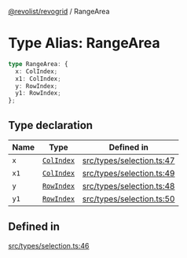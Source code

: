 [@revolist/revogrid](README.md) / RangeArea

# Type Alias: RangeArea

```ts
type RangeArea: {
  x: ColIndex;
  x1: ColIndex;
  y: RowIndex;
  y1: RowIndex;
};
```

## Type declaration

| Name | Type | Defined in |
| ------ | ------ | ------ |
| `x` | [`ColIndex`](TypeAlias.ColIndex.md) | [src/types/selection.ts:47](https://github.com/revolist/revogrid/blob/0c3bb4ec80c81d5563060679540746537ed4be52/src/types/selection.ts#L47) |
| `x1` | [`ColIndex`](TypeAlias.ColIndex.md) | [src/types/selection.ts:49](https://github.com/revolist/revogrid/blob/0c3bb4ec80c81d5563060679540746537ed4be52/src/types/selection.ts#L49) |
| `y` | [`RowIndex`](TypeAlias.RowIndex.md) | [src/types/selection.ts:48](https://github.com/revolist/revogrid/blob/0c3bb4ec80c81d5563060679540746537ed4be52/src/types/selection.ts#L48) |
| `y1` | [`RowIndex`](TypeAlias.RowIndex.md) | [src/types/selection.ts:50](https://github.com/revolist/revogrid/blob/0c3bb4ec80c81d5563060679540746537ed4be52/src/types/selection.ts#L50) |

## Defined in

[src/types/selection.ts:46](https://github.com/revolist/revogrid/blob/0c3bb4ec80c81d5563060679540746537ed4be52/src/types/selection.ts#L46)
